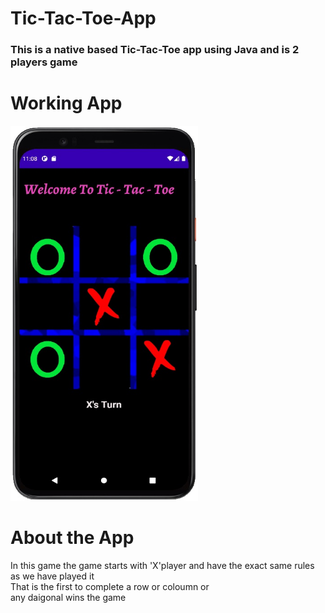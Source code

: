 # Tic-Tac-Toe-App
### This is a native based Tic-Tac-Toe app using Java and is 2 players game 

# Working App
<img src ="tictactoe-ss.jpg" height="600" width="300">

# About the App
In this game the game starts with 'X'player and
have the exact same rules as we have played it <br/>
That is the first to complete a row or coloumn or <br/>
any daigonal wins the game
